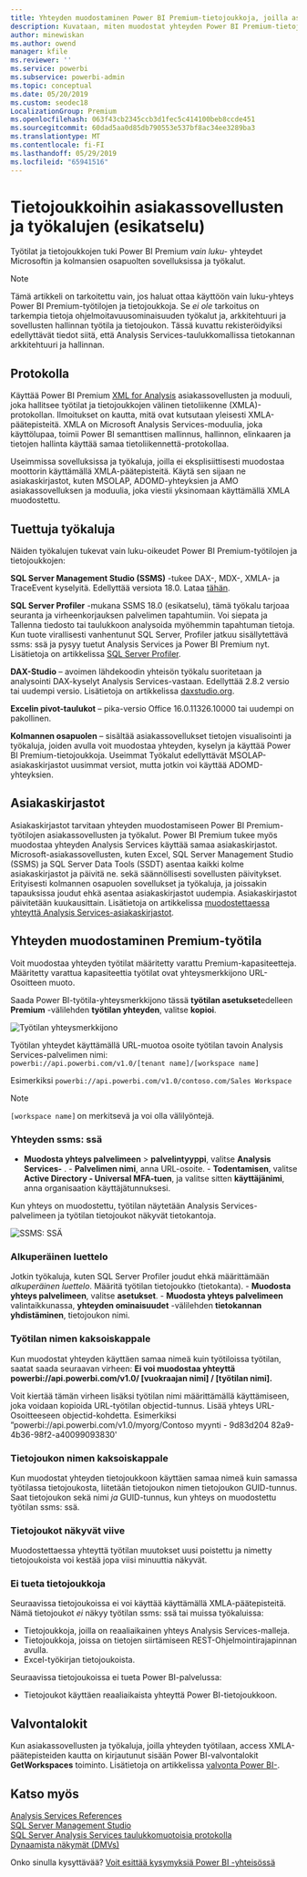 ```yaml
---
title: Yhteyden muodostaminen Power BI Premium-tietojoukkoja, joilla asiakassovellusten ja työkalut (esikatselu)
description: Kuvataan, miten muodostat yhteyden Power BI Premium-tietojoukkoja asiakassovellusten ja työkalut.
author: minewiskan
ms.author: owend
manager: kfile
ms.reviewer: ''
ms.service: powerbi
ms.subservice: powerbi-admin
ms.topic: conceptual
ms.date: 05/20/2019
ms.custom: seodec18
LocalizationGroup: Premium
ms.openlocfilehash: 063f43cb2345ccb3d1fec5c414100beb8ccde451
ms.sourcegitcommit: 60dad5aa0d85db790553e537bf8ac34ee3289ba3
ms.translationtype: MT
ms.contentlocale: fi-FI
ms.lasthandoff: 05/29/2019
ms.locfileid: "65941516"
---
```

# <a name="connect-to-datasets-with-client-applications-and-tools-preview"></a>Tietojoukkoihin asiakassovellusten ja työkalujen (esikatselu)

Työtilat ja tietojoukkojen tuki Power BI Premium *vain luku-* yhteydet Microsoftin ja kolmansien osapuolten sovelluksissa ja työkalut. 

> [!NOTE]
> Tämä artikkeli on tarkoitettu vain, jos haluat ottaa käyttöön vain luku-yhteys Power BI Premium-työtilojen ja tietojoukkoja. Se *ei ole* tarkoitus on tarkempia tietoja ohjelmoitavuusominaisuuden työkalut ja, arkkitehtuuri ja sovellusten hallinnan työtila ja tietojoukon. Tässä kuvattu rekisteröidyiksi edellyttävät tiedot siitä, että Analysis Services-taulukkomallissa tietokannan arkkitehtuuri ja hallinnan.

## <a name="protocol"></a>Protokolla

Käyttää Power BI Premium [XML for Analysis](https://docs.microsoft.com/bi-reference/xmla/xml-for-analysis-xmla-reference) asiakassovellusten ja moduuli, joka hallitsee työtilat ja tietojoukkojen välinen tietoliikenne (XMLA)-protokollan. Ilmoitukset on kautta, mitä ovat kutsutaan yleisesti XMLA-päätepisteitä. XMLA on Microsoft Analysis Services-moduulia, joka käyttölupaa, toimii Power BI semanttisen mallinnus, hallinnon, elinkaaren ja tietojen hallinta käyttää samaa tietoliikennettä-protokollaa. 

Useimmissa sovelluksissa ja työkaluja, joilla ei eksplisiittisesti muodostaa moottorin käyttämällä XMLA-päätepisteitä. Käytä sen sijaan ne asiakaskirjastot, kuten MSOLAP, ADOMD-yhteyksien ja AMO asiakassovelluksen ja moduulia, joka viestii yksinomaan käyttämällä XMLA muodostettu.


## <a name="supported-tools"></a>Tuettuja työkaluja

Näiden työkalujen tukevat vain luku-oikeudet Power BI Premium-työtilojen ja tietojoukkojen:

**SQL Server Management Studio (SSMS)** -tukee DAX-, MDX-, XMLA- ja TraceEvent kyselyitä. Edellyttää versiota 18.0. Lataa [tähän](https://docs.microsoft.com/sql/ssms/download-sql-server-management-studio-ssms). 

**SQL Server Profiler** -mukana SSMS 18.0 (esikatselu), tämä työkalu tarjoaa seuranta ja virheenkorjauksen palvelimen tapahtumiin. Voi siepata ja Tallenna tiedosto tai taulukkoon analysoida myöhemmin tapahtuman tietoja. Kun tuote virallisesti vanhentunut SQL Server, Profiler jatkuu sisällytettävä ssms: ssä ja pysyy tuetut Analysis Services ja Power BI Premium nyt. Lisätietoja on artikkelissa [SQL Server Profiler](https://docs.microsoft.com/sql/tools/sql-server-profiler/sql-server-profiler).

**DAX-Studio** – avoimen lähdekoodin yhteisön työkalu suoritetaan ja analysointi DAX-kyselyt Analysis Services-vastaan. Edellyttää 2.8.2 versio tai uudempi versio. Lisätietoja on artikkelissa [daxstudio.org](https://daxstudio.org/).

**Excelin pivot-taulukot** – pika-versio Office 16.0.11326.10000 tai uudempi on pakollinen.

**Kolmannen osapuolen** – sisältää asiakassovellukset tietojen visualisointi ja työkaluja, joiden avulla voit muodostaa yhteyden, kyselyn ja käyttää Power BI Premium-tietojoukkoja. Useimmat Työkalut edellyttävät MSOLAP-asiakaskirjastot uusimmat versiot, mutta jotkin voi käyttää ADOMD-yhteyksien.

## <a name="client-libraries"></a>Asiakaskirjastot

Asiakaskirjastot tarvitaan yhteyden muodostamiseen Power BI Premium-työtilojen asiakassovellusten ja työkalut. Power BI Premium tukee myös muodostaa yhteyden Analysis Services käyttää samaa asiakaskirjastot. Microsoft-asiakassovellusten, kuten Excel, SQL Server Management Studio (SSMS) ja SQL Server Data Tools (SSDT) asentaa kaikki kolme asiakaskirjastot ja päivitä ne. sekä säännöllisesti sovellusten päivitykset. Erityisesti kolmannen osapuolen sovellukset ja työkaluja, ja joissakin tapauksissa joudut ehkä asentaa asiakaskirjastot uudempia. Asiakaskirjastot päivitetään kuukausittain. Lisätietoja on artikkelissa [muodostettaessa yhteyttä Analysis Services-asiakaskirjastot](https://docs.microsoft.com/azure/analysis-services/analysis-services-data-providers).

## <a name="connecting-to-a-premium-workspace"></a>Yhteyden muodostaminen Premium-työtila

Voit muodostaa yhteyden työtilat määritetty varattu Premium-kapasiteetteja. Määritetty varattua kapasiteettia työtilat ovat yhteysmerkkijono URL-Osoitteen muoto. 

Saada Power BI-työtila-yhteysmerkkijono tässä **työtilan asetukset**edelleen **Premium** -välilehden **työtilan yhteyden**, valitse **kopioi**.

![Työtilan yhteysmerkkijono](media/service-premium-connect-tools/connect-tools-workspace-connection.png)

Työtilan yhteydet käyttämällä URL-muotoa osoite työtilan tavoin Analysis Services-palvelimen nimi:   
`powerbi://api.powerbi.com/v1.0/[tenant name]/[workspace name]` 

Esimerkiksi `powerbi://api.powerbi.com/v1.0/contoso.com/Sales Workspace`
> [!NOTE]
> `[workspace name]` on merkitsevä ja voi olla välilyöntejä. 

### <a name="to-connect-in-ssms"></a>Yhteyden ssms: ssä

- **Muodosta yhteys palvelimeen** > **palvelintyyppi**, valitse **Analysis Services-** . - **Palvelimen nimi**, anna URL-osoite. - **Todentamisen**, valitse **Active Directory - Universal MFA-tuen**, ja valitse sitten **käyttäjänimi**, anna organisaation käyttäjätunnuksesi. 

Kun yhteys on muodostettu, työtilan näytetään Analysis Services-palvelimeen ja työtilan tietojoukot näkyvät tietokantoja.  

![SSMS: SSÄ](media/service-premium-connect-tools/connect-tools-ssms.png)

### <a name="initial-catalog"></a>Alkuperäinen luettelo

Jotkin työkaluja, kuten SQL Server Profiler joudut ehkä määrittämään *alkuperäinen luettelo*. Määritä työtilan tietojoukko (tietokanta). - **Muodosta yhteys palvelimeen**, valitse **asetukset**. - **Muodosta yhteys palvelimeen** valintaikkunassa, **yhteyden ominaisuudet** -välilehden **tietokannan yhdistäminen**, tietojoukon nimi.

### <a name="duplicate-workspace-name"></a>Työtilan nimen kaksoiskappale

Kun muodostat yhteyden käyttäen samaa nimeä kuin työtiloissa työtilan, saatat saada seuraavan virheen: **Ei voi muodostaa yhteyttä powerbi://api.powerbi.com/v1.0/ [vuokraajan nimi] / [työtilan nimi].**

Voit kiertää tämän virheen lisäksi työtilan nimi määrittämällä käyttämiseen, joka voidaan kopioida URL-työtilan objectid-tunnus. Lisää yhteys URL-Osoitteeseen objectid-kohdetta. Esimerkiksi ”powerbi://api.powerbi.com/v1.0/myorg/Contoso myynti - 9d83d204 82a9-4b36-98f2-a40099093830'

### <a name="duplicate-dataset-name"></a>Tietojoukon nimen kaksoiskappale

Kun muodostat yhteyden tietojoukkoon käyttäen samaa nimeä kuin samassa työtilassa tietojoukosta, liitetään tietojoukon nimen tietojoukon GUID-tunnus. Saat tietojoukon sekä nimi *ja* GUID-tunnus, kun yhteys on muodostettu työtilan ssms: ssä. 

### <a name="delay-in-datasets-shown"></a>Tietojoukot näkyvät viive

Muodostettaessa yhteyttä työtilan muutokset uusi poistettu ja nimetty tietojoukoista voi kestää jopa viisi minuuttia näkyvät. 

### <a name="unsupported-datasets"></a>Ei tueta tietojoukkoja

Seuraavissa tietojoukoissa ei voi käyttää käyttämällä XMLA-päätepisteitä. Nämä tietojoukot *ei* näkyy työtilan ssms: ssä tai muissa työkaluissa: 

- Tietojoukkoja, joilla on reaaliaikainen yhteys Analysis Services-malleja. 
- Tietojoukkoja, joissa on tietojen siirtämiseen REST-Ohjelmointirajapinnan avulla.
- Excel-työkirjan tietojoukoista. 

Seuraavissa tietojoukoissa ei tueta Power BI-palvelussa:   

- Tietojoukot käyttäen reaaliaikaista yhteyttä Power BI-tietojoukkoon.

## <a name="audit-logs"></a>Valvontalokit 

Kun asiakassovellusten ja työkaluja, joilla yhteyden työtilaan, access XMLA-päätepisteiden kautta on kirjautunut sisään Power BI-valvontalokit **GetWorkspaces** toiminto. Lisätietoja on artikkelissa [valvonta Power BI-](service-admin-auditing.md).

## <a name="see-also"></a>Katso myös

[Analysis Services References](https://docs.microsoft.com/bi-reference/#pivot=home&panel=home-all)   
[SQL Server Management Studio](https://docs.microsoft.com/sql/ssms/sql-server-management-studio-ssms)   
[SQL Server Analysis Services taulukkomuotoisia protokolla](https://docs.microsoft.com/openspecs/sql_server_protocols/ms-ssas-t/b98ed40e-c27a-4988-ab2d-c9c904fe13cf)   
[Dynaamista näkymät (DMVs)](https://docs.microsoft.com/sql/analysis-services/instances/use-dynamic-management-views-dmvs-to-monitor-analysis-services)   


Onko sinulla kysyttävää? [Voit esittää kysymyksiä Power BI -yhteisössä](https://community.powerbi.com/)

